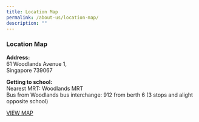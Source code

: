 ```yaml
---
title: Location Map
permalink: /about-us/location-map/
description: ""
---
```

### Location Map

**Address:**  
61 Woodlands Avenue 1,  
Singapore 739067  
  
**Getting to school:**  
Nearest MRT: Woodlands MRT  
Bus from Woodlands bus interchange: 912 from berth 6 (3 stops and alight opposite school)

[VIEW MAP](https://www.google.com/maps?q=61+Woodlands+Avenue+1+Singapore+739067+)
